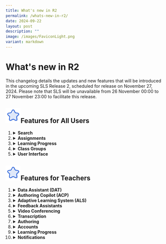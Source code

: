```yaml
---
title: What's new in R2
permalink: /whats-new-in-r2/
date: 2024-09-22
layout: post
description: ""
image: /images/FaviconLight.png
variant: markdown
---
```

<h1>What's new in R2</h1>
<p>This changelog details the updates and new features that will be introduced in the upcoming SLS Release 2, scheduled for release on November 27, 2024. Please note that SLS will be unavailable from 26 November 00:00 to 27 November 23:00 to facilitate this release.</p>
<h2><img src="/images/Icons/Star.svg" style="width:3rem; display: inline;">Features for All Users</h2>
<ol>
    <li><details><summary><strong>Search</strong></summary>
        <ul>
        <li><strong>New Search Interface</strong>: Teachers and students can use improved filter options, including author/collaborator names, to refine their search results across multiple locations. Search results will now include a preview of the resource content referenced in the search, with search match indicators and search terms bolded in green.</li>
        </ul>
        </details></li>
        <li><details><summary><strong>Assignments</strong></summary>
        <ul>
        <li><strong>Page Navigation Anchoring</strong>: The page navigation bar is now anchored to the top, ensuring that page numbers remain visible for paginated activities or quizzes.</li>
        <li><strong>Annotations on Media</strong>: Teachers and students can create annotations linked to specific timestamps in video or audio files within assignments. When an annotation is made, a pin indicator will appear on the media player. Clicking the pin will navigate users to the corresponding timestamp. These annotations can also be viewed in the transcript (if generated by the teacher), and media titles will be displayed on the annotation cards.</li>
        <li><strong>Annotation Drawer Improvements:</strong> Teachers and students can view notes and annotations clustered by component in the annotation drawer. The drawer will be closed by default in assignments and modules, but users can choose to collapse or expand all annotations. For activities or quizzes with multiple pages, a pagination divider will be included in the drawer. Enhanced anchoring interactions in the annotation drawer will improve navigation between notes, annotations, and content.</li>
        <li><strong>Module Loading:</strong> A refresh button has been added to the Interactive Thinking Tool (ITT), discussion boards, and aggregated student responses (teachers only) to update and display new responses, highlighted by a yellow dot.</li>
        <li><strong>Tamil E-Dictionary:</strong> Teachers can enable the Tamil E-Dictionary under Module Settings. When enabled, teachers and students can retrieve definitions and audio clips with correct pronunciation of words and add selected words with definitions to their notes and annotations.</li>
        </ul>
        </details></li>
        <li><details><summary><strong>Learning Progress</strong></summary>
        <ul>
        <li><strong>Tracking Multiple Class Groups:</strong> Teachers and students can select multiple class groups to view students’ learning progress for assignments and self-study modules, as well as generate learning reports for multiple class groups. This also applies to the Adaptive Learning System (ALS).</li>
        <li><strong>Custom and MOE-Level Content Maps:</strong> Teachers and students can view both MOE-Level and their own schools’ custom content maps in Learning Progress.</li>
        </ul>
        </details></li>
        <li><details><summary><strong>Class Groups</strong></summary>
        <ul>
        <li><strong>Data Archival</strong>: Class groups older than four years will be automatically archived.</li>
        </ul>
        </details></li>
        <li><details><summary><strong>User Interface</strong></summary>
        <ul>
        <li><strong>Table Height:</strong> The maximum height of tables has been optimised to minimise scrolling of the selection bar.</li>
        <li><strong>Font Enhancements:</strong> Teachers and students can apply a wider variety of font types in the rich text editor with the inclusion of a new Tamil font and other new English fonts.</li>
        </ul>
        </details></li>
        </ol>
<h2><img src="/images/Icons/Star.svg" style="width:3rem; display: inline;">Features for Teachers</h2>
<ol>
    <li><details><summary><strong>Data Assistant (DAT)</strong></summary>
    <ul>
    <li><strong>Analyse Responses:</strong> This new feature allows teachers to ask stock or customised questions about data in the Aggregated Student Response page for Free-Response Questions, the Interactive Thinking Tool (ITT), the discussion boards and forums. Teachers can query data for trends and analysis using customisable queries.</li>
    <li><strong>Follow-up:</strong> Teachers can view a list of students clustered based on set criteria and perform follow-up actions like mass-adding comments and/or filtering students. They can also bookmark responses in ITT and add keyword tags to posts in the discussion boards and forums.</li>
    </ul>
    </details></li>
    <li><details><summary><strong>Authoring Copilot (ACP)</strong></summary>
    <ul>
    <li><strong>Additional Question Types:</strong> Teachers can use ACP to generate more question types like Error Editing, Fill-in-the-Blanks and Interactive Thinking Tool.</li>
    <li><strong>Suggested Answer for Free Response Questions</strong>: Teachers can generate suggested answers alongside Free Response Questions.</li>
    <li><strong>Direct Generation from Component Bar:</strong> Teachers can use ACP to generate components directly from the component bar, and regenerate components based on existing components.</li>
    <li><strong>Templates:</strong> Teachers can select MOE or personal templates in SLS for ACP to use in generating sections, activities, quizzes and/or components.</li>
    <li><strong>Subject/Level Tagging:</strong> Teachers can now tag subjects and levels independently without content map dependency.</li>
    </ul>
    </details></li>
    <li><details><summary><strong>Adaptive Learning System (ALS)</strong></summary>
    <ul>
    <li><strong>Prioritisation</strong>: Teachers can select topics/subtopics for ALS to prioritise in recommending to students in class groups, and alert students to these recommendations by sending notifications.</li>
    <li><strong>Linked Activities</strong>: Teachers can link activities to be recommended in a series in ALS.</li>
    </ul>
    </details></li>
    <li><details><summary><strong>Feedback Assistants</strong></summary>
    <ul>
    <li><strong>Combine Feedback Assistants:</strong> Teachers can send students’ responses to both Language Feedback Assistant for English (LangFA-EL) and Short Answer Feedback Assistant (ShortAnsFA) to allow students to receive more than one type of feedback in a single response.</li>
    <li><strong>Preview Feedback</strong>: Teachers can preview feedback from LangFA-EL in Preview as Student to ensure that questions with LangFA-EL have been configured correctly before assigning to students.</li>
    </ul>
    </details></li>
    <li><details><summary><strong>Video Conferencing</strong></summary>
    <ul>
    <li><strong>Google Meet Links:</strong> Teachers can create Google Meet video conference links from their linked Google accounts for Class Groups and Assignments, specific to module, section, activity and teams within activities. Unique assignment Google Meet links can be generated by activities or teams for differentiated access. Teachers have the option to set different levels of security — Restricted, Trusted, or Open — based on their preference and use case.</li>
    </ul>
    </details></li>
    <li><details><summary><strong>Transcription</strong></summary>
    <ul>
    <li><strong>Video/ Audio Transcription</strong>: If transcription is enabled, teachers can view the entire transcript with timestamps on the audio and video details subpage.</li>
    </ul>
    </details></li>
    <li><details><summary><strong>Authoring</strong></summary>
    <ul>
    <li><strong>Split-Page Media:</strong>&nbsp;When splitting PowerPoint files across pages in activities, placeholders will be shown based on the number of slides uploaded, allowing teachers to navigate elsewhere while the media is being processed.</li>
    <li><strong>Split YouTube Videos Across Pages:</strong>&nbsp;Teachers can split YouTube videos across pages in an activity based on defined timestamps and set strict start and end times for these videos.</li>
    <li><strong>Interactive Response Questions:</strong> Teachers can set interactive response questions that automatically return marks to students after their attempt. These questions can be set by uploading corresponding HTML5 files to the Free-Response Question.</li>
    <li><strong>Quiz-level Rubrics</strong>: Teachers can create and apply quiz-level grading rubrics, with the option to hide them before student attempts. After their attempt, students will be able to see their awarded bands from the rubrics.</li>
    <li><strong>Rubrics Bands:</strong> The number of rubric bands has been expanded to allow up to 8 bands.</li>
    <li><strong>Hiding Quiz Marks:</strong> Teachers can choose to hide quiz marks in the quiz settings, which will hide quiz scores, rubric marks, and marks for each question.</li>
    <li><strong>Different Option Marks:</strong> Teachers can now allocate different marks to options in Multiple-Choice Questions (MCQs) and Multiple-Response Questions (MRQs).</li>
    <li><strong>Active Learning Process Tagging of Quiz:</strong> Newly-created quizzes will be auto-tagged to “Custom” instead of “Facilitate Demonstration of Learning” under Active Learning Process (ALP).</li>
    <li><strong>Automated Tagging:</strong> Module tags will be automatically applied to newly-created sections, and section tags will be automatically applied to newly-created components.</li>
    </ul>
    </details></li>
    <li><details><summary><strong>Accounts</strong></summary>
    <ul>
    <li><strong>Account Lock</strong>: Teacher accounts inactive for 90 days will be locked and require reactivation by an Account Manager for security reasons.</li>
    </ul>
    </details></li>
    <li><details><summary><strong>Learning Progress</strong></summary>
    <ul>
    <li><strong>Error Tracker:</strong> Teachers can use error categories established by MOE Content Approvers to tag specific error types in students’ responses and track them using the Error Tracker in Learning Progress. If a module is tagged to a content map with a prescribed list of error tags, teachers can use the auto-complete tag suggestions to easily tag student errors when creating annotation cards. These annotation cards with error tags will be tabulated and displayed under the Learning Progress - Error Tracker of the class group, viewable by both teachers and students.</li>
    </ul>
    </details></li>
    <li><details><summary><strong>Notifications</strong></summary>
    <ul>
    <li><strong>Comment Notifications:</strong> Teachers can notify students when they add comments in Interactive Thinking Tools (ITT), discussion boards or class group forums.</li>
    <li><strong>Monitor and Notify:</strong> Teachers can select students from the Monitor Assignment page to send them custom messages and notifications.</li>
    </ul>
    </details></li>
    </ol>